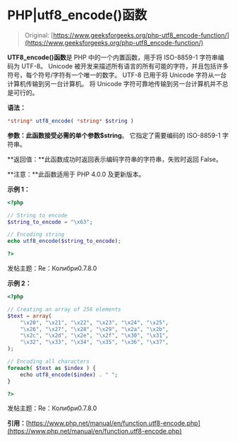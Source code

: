 # PHP|utf8_encode()函数

> Original: [https://www.geeksforgeeks.org/php-utf8_encode-function/](https://www.geeksforgeeks.org/php-utf8_encode-function/)

**UTF8_encode()函数**是 PHP 中的一个内置函数，用于将 ISO-8859-1 字符串编码为 UTF-8。 Unicode 被开发来描述所有语言的所有可能的字符，并且包括许多符号，每个符号/字符有一个唯一的数字。 UTF-8 已用于将 Unicode 字符从一台计算机传输到另一台计算机。 将 Unicode 字符可靠地传输到另一台计算机并不总是可行的。

**语法：**

```php
*string* utf8_encode( *string* $string )
```

**参数：**此函数接受必需的单个参数**$string**。 它指定了需要编码的 ISO-8859-1 字符串。

**返回值：**此函数成功时返回表示编码字符串的字符串，失败时返回 False。

**注意：**此函数适用于 PHP 4.0.0 及更新版本。

**示例 1：**

```php
<?php

// String to encode
$string_to_encode = "\x63";

// Encoding string
echo utf8_encode($string_to_encode);

?>
```

发帖主题：Re：Колибри0.7.8.0

**示例 2：**

```php
<?php

// Creating an array of 256 elements
$text = array(
    "\x20", "\x21", "\x22", "\x23", "\x24", "\x25",
    "\x26", "\x27", "\x28", "\x29", "\x2a", "\x2b",
    "\x2c", "\x2d", "\x2e", "\x2f", "\x30", "\x31", 
    "\x32", "\x33", "\x34", "\x35", "\x36", "\x37", 
);

// Encoding all characters
foreach( $text as $index ) {
    echo utf8_encode($index) . " "; 
}

?>
```

发帖主题：Re：Колибри0.7.8.0

**引用：**[https://www.php.net/manual/en/function.utf8-encode.php](https://www.php.net/manual/en/function.utf8-encode.php)